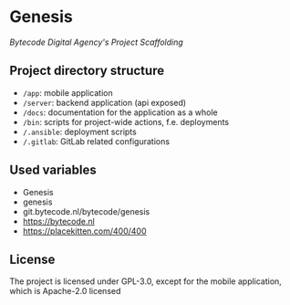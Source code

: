 # Genesis

_Bytecode Digital Agency's Project Scaffolding_

## Project directory structure

* `/app`: mobile application
* `/server`: backend application (api exposed)
* `/docs`: documentation for the application as a whole
* `/bin`: scripts for project-wide actions, f.e. deployments
* `/.ansible`: deployment scripts
* `/.gitlab`: GitLab related configurations

## Used variables

* Genesis
* genesis
* git.bytecode.nl/bytecode/genesis
* https://bytecode.nl
* https://placekitten.com/400/400

## License

The project is licensed under GPL-3.0, except for the mobile application, which is Apache-2.0 licensed
